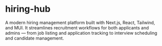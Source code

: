 # hiring-hub
A modern hiring management platform built with Next.js, React, Tailwind, and MUI. It streamlines recruitment workflows for both applicants and admins — from job listing and application tracking to interview scheduling and candidate management.
